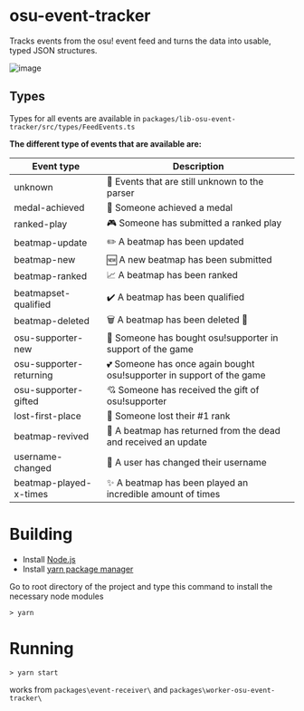 # osu-event-tracker

Tracks events from the osu! event feed and turns the data into usable, typed JSON structures.

![image](https://user-images.githubusercontent.com/1131968/125179319-efb44680-e1ed-11eb-824b-8cc7a234051a.png)

## Types

Types for all events are available in `packages/lib-osu-event-tracker/src/types/FeedEvents.ts`

**The different type of events that are available are:**

| Event type              | Description                                                           |
| ----------------------- | --------------------------------------------------------------------- |
| unknown                 | 🤔 Events that are still unknown to the parser                        |
| medal-achieved          | 🏅 Someone achieved a medal                                           |
| ranked-play             | 🎮 Someone has submitted a ranked play                                |
| beatmap-update          | ✏️ A beatmap has been updated                                         |
| beatmap-new             | 🆕 A new beatmap has been submitted                                   |
| beatmap-ranked          | 📈 A beatmap has been ranked                                          |
| beatmapset-qualified    | ✔️ A beatmap has been qualified                                       |
| beatmap-deleted         | 🗑️ A beatmap has been deleted 🙁                                      |
| osu-supporter-new       | 💓 Someone has bought osu!supporter in support of the game            |
| osu-supporter-returning | 💕 Someone has once again bought osu!supporter in support of the game |
| osu-supporter-gifted    | 💘 Someone has received the gift of osu!supporter                     |
| lost-first-place        | 🙁 Someone lost their #1 rank                                         |
| beatmap-revived         | 🧟 A beatmap has returned from the dead and received an update        |
| username-changed        | 👩 A user has changed their username                                  |
| beatmap-played-x-times  | ✨ A beatmap has been played an incredible amount of times            |

# Building

- Install [Node.js](https://nodejs.org/en/)
- Install [yarn package manager](https://yarnpkg.com/getting-started/install)

Go to root directory of the project and type this command to install the necessary node modules

    > yarn

# Running

    > yarn start

works from `packages\event-receiver\` and `packages\worker-osu-event-tracker\`
